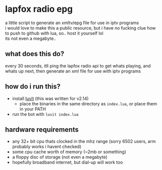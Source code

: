 # lapfox radio epg
a little script to generate an xmltv/epg file for use in iptv programs <br>
i would love to make this a public resource, but i have no fucking clue how to push to github with lua, so.. host it yourself lol <br>
its not even a megabyte..

## what does this do?
every 30 seconds, itll ping the lapfox radio api to get whats playing, and whats up next, then generate an xml file for use with iptv programs

## how do i run this?
- install [luvit](https://luvit.io/) (this was written for v2.14)
  - place the binaries in the same directory as `index.lua`, or place them in your PATH
- run the bot with `luvit index.lua`

## hardware requirements
- any 32+ bit cpu thats clocked in the mhz range (sorry 6502 users, arm probably works i havent checked)
- some cpu cache worth of memory (~2mb or something)
- a floppy disc of storage (not even a megabyte)
- hopefully broadband internet, but dial-up will work too
